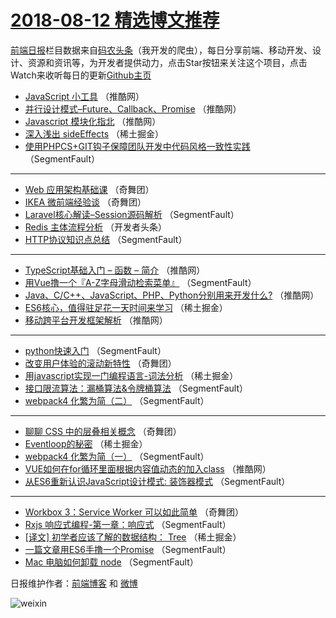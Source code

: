 # [2018-08-12 精选博文推荐](https://toutiao.qdkfweb.cn/date/2018/08/12)

[前端日报](https://qdkfweb.cn/c/news)栏目数据来自[码农头条](https://toutiao.qdkfweb.cn/)（我开发的爬虫），每日分享前端、移动开发、设计、资源和资讯等，为开发者提供动力，点击Star按钮来关注这个项目，点击Watch来收听每日的更新[Github主页](https://github.com/kujian/frontendDaily)
* [JavaScript 小工具](https://toutiao.qdkfweb.cn/82838.html) （推酷网）
* [并行设计模式&#8211;Future、Callback、Promise](https://toutiao.qdkfweb.cn/82840.html) （推酷网）
* [Javascript 模块化指北](https://toutiao.qdkfweb.cn/82844.html) （推酷网）
* [深入浅出 sideEffects](https://toutiao.qdkfweb.cn/82816.html) （稀土掘金）
* [使用PHPCS+GIT钩子保障团队开发中代码风格一致性实践](https://toutiao.qdkfweb.cn/82795.html) （SegmentFault）

***
* [Web 应用架构基础课](https://toutiao.qdkfweb.cn/82852.html) （奇舞团）
* [IKEA 微前端经验谈](https://toutiao.qdkfweb.cn/82853.html) （奇舞团）
* [Laravel核心解读&#8211;Session源码解析](https://toutiao.qdkfweb.cn/82796.html) （SegmentFault）
* [Redis 主体流程分析](https://toutiao.qdkfweb.cn/82826.html) （开发者头条）
* [HTTP协议知识点总结](https://toutiao.qdkfweb.cn/82811.html) （SegmentFault）

***
* [TypeScript基础入门 &#8211; 函数 &#8211; 简介](https://toutiao.qdkfweb.cn/82837.html) （推酷网）
* [用Vue撸一个『A-Z字母滑动检索菜单』](https://toutiao.qdkfweb.cn/82803.html) （SegmentFault）
* [Java、C/C++、JavaScript、PHP、Python分别用来开发什么?](https://toutiao.qdkfweb.cn/82848.html) （推酷网）
* [ES6核心，值得驻足花一天时间来学习](https://toutiao.qdkfweb.cn/82813.html) （稀土掘金）
* [移动跨平台开发框架解析](https://toutiao.qdkfweb.cn/82843.html) （推酷网）

***
* [python快速入门](https://toutiao.qdkfweb.cn/82804.html) （SegmentFault）
* [改变用户体验的滚动新特性](https://toutiao.qdkfweb.cn/82849.html) （奇舞团）
* [用javascript实现一门编程语言-词法分析](https://toutiao.qdkfweb.cn/82814.html) （稀土掘金）
* [接口限流算法：漏桶算法&amp;令牌桶算法](https://toutiao.qdkfweb.cn/82799.html) （SegmentFault）
* [webpack4 化繁为简（二）](https://toutiao.qdkfweb.cn/82805.html) （SegmentFault）

***
* [聊聊 CSS 中的层叠相关概念](https://toutiao.qdkfweb.cn/82850.html) （奇舞团）
* [Eventloop的秘密](https://toutiao.qdkfweb.cn/82815.html) （稀土掘金）
* [webpack4 化繁为简（一）](https://toutiao.qdkfweb.cn/82800.html) （SegmentFault）
* [VUE如何在for循环里面根据内容值动态的加入class](https://toutiao.qdkfweb.cn/82839.html) （推酷网）
* [从ES6重新认识JavaScript设计模式: 装饰器模式](https://toutiao.qdkfweb.cn/82806.html) （SegmentFault）

***
* [Workbox 3：Service Worker 可以如此简单](https://toutiao.qdkfweb.cn/82851.html) （奇舞团）
* [Rxjs 响应式编程-第一章：响应式](https://toutiao.qdkfweb.cn/82807.html) （SegmentFault）
* [[译文] 初学者应该了解的数据结构： Tree](https://toutiao.qdkfweb.cn/82817.html) （稀土掘金）
* [一篇文章用ES6手撸一个Promise](https://toutiao.qdkfweb.cn/82801.html) （SegmentFault）
* [Mac 电脑如何卸载 node](https://toutiao.qdkfweb.cn/82808.html) （SegmentFault）

日报维护作者：[前端博客](https://qdkfweb.cn/) 和 [微博](https://qdkfweb.cn/go/weibo)

![weixin](https://user-images.githubusercontent.com/3055447/38468989-651132ac-3b80-11e8-8e6b-15122322a9d7.png)